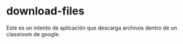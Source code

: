 # download-files
Este es un intento de aplicación que descarga archivos dentro de un classroom de google.
